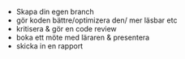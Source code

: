 - Skapa din egen branch
- gör koden bättre/optimizera den/ mer läsbar etc
- kritisera & gör en code review
- boka ett möte med läraren & presentera
- skicka in en rapport
